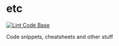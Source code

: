 # etc

[![Lint Code Base](https://github.com/thomasbtf/etc/actions/workflows/linter.yml/badge.svg?branch=master)](https://github.com/thomasbtf/etc/actions/workflows/linter.yml)

Code snippets, cheatsheets and other stuff
